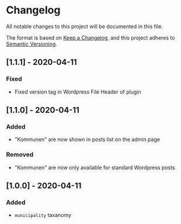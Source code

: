 # Changelog
All notable changes to this project will be documented in this file.

The format is based on [Keep a Changelog](https://keepachangelog.com/en/1.0.0/),
and this project adheres to [Semantic Versioning](https://semver.org/spec/v2.0.0.html).

## [1.1.1] - 2020-04-11

### Fixed

- Fixed version tag in Wordpress File Header of plugin 

## [1.1.0] - 2020-04-11

### Added

- "Kommunen" are now shown in posts list on the admin page

### Removed

- "Kommunen" are now only available for standard Wordpress posts

## [1.0.0] - 2020-04-11

### Added

- `municipality` taxanomy
